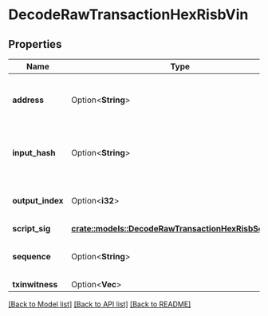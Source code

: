 # DecodeRawTransactionHexRisbVin

## Properties

Name | Type | Description | Notes
------------ | ------------- | ------------- | -------------
**address** | Option<**String**> | Represents the address which send/receive the amount. | [optional]
**input_hash** | Option<**String**> | Represents the transaction inputs' indentifier. | [optional]
**output_index** | Option<**i32**> | Represents the output of a transaction. | [optional]
**script_sig** | [**crate::models::DecodeRawTransactionHexRisbScriptSig**](DecodeRawTransactionHexRISB_scriptSig.md) |  | 
**sequence** | Option<**String**> | Represents the script sequence number. | [optional]
**txinwitness** | Option<**Vec<String>**> |  | [optional]

[[Back to Model list]](../README.md#documentation-for-models) [[Back to API list]](../README.md#documentation-for-api-endpoints) [[Back to README]](../README.md)


